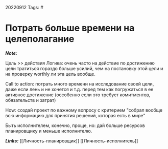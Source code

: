 20220912
Tags: #
# Потрать больше времени на целеполагание 

***Note:*** 

Цель >> действия
Логика: очень часто на действие по достижению цели тратиться гораздо больше усилий, чем на постановку этой цели и на проверку worthly ли эта цель вообще.

Call to action: потрать много времени на исследование своей цели, даже если лень и не хочется и т.д. перед тем как погружаться в ее активное достижение (оссобенно если это требует комитментов, обязательств и затрат)

How: создай проект по важному вопросу с критерием "собрал вообще всю информацию для принятия решений, которая есть в мире"

 Быть исполнителем, конечно, проще, но: дай больше ресурсов планировщику и меньше исполнителю.
 
***Links:*** [[Личность-планировщик]] [[Личность-исполнитель]]

